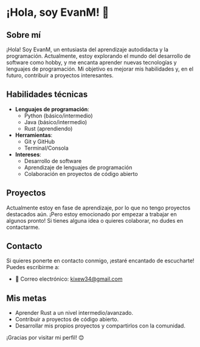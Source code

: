 # ¡Hola, soy EvanM! 👋

## Sobre mí
¡Hola! Soy EvanM, un entusiasta del aprendizaje autodidacta y la programación. Actualmente, estoy explorando el mundo del desarrollo de software como hobby, y me encanta aprender nuevas tecnologías y lenguajes de programación. Mi objetivo es mejorar mis habilidades y, en el futuro, contribuir a proyectos interesantes.

## Habilidades técnicas
- **Lenguajes de programación**: 
  - Python (básico/intermedio)
  - Java (básico/intermedio)
  - Rust (aprendiendo)
- **Herramientas**: 
  - Git y GitHub
  - Terminal/Consola
- **Intereses**: 
  - Desarrollo de software
  - Aprendizaje de lenguajes de programación
  - Colaboración en proyectos de código abierto

## Proyectos
Actualmente estoy en fase de aprendizaje, por lo que no tengo proyectos destacados aún. ¡Pero estoy emocionado por empezar a trabajar en algunos pronto! Si tienes alguna idea o quieres colaborar, no dudes en contactarme.

## Contacto
Si quieres ponerte en contacto conmigo, ¡estaré encantado de escucharte! Puedes escribirme a:
- 📧 Correo electrónico: [kixew34@gmail.com](mailto:kixew34@gmail.com)

## Mis metas
- Aprender Rust a un nivel intermedio/avanzado.
- Contribuir a proyectos de código abierto.
- Desarrollar mis propios proyectos y compartirlos con la comunidad.

¡Gracias por visitar mi perfil! 😊
